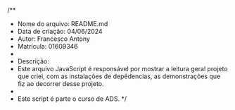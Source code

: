 /**
 * Nome do arquivo: README.md
 * Data de criação: 04/06/2024
 * Autor: Francesco Antony
 * Matrícula: 01609346
 *
 * Descrição:
 * Este arquivo JavaScript é responsável por mostrar a leitura geral projeto que criei, com as instalações de depêdencias, as demonstrações que fiz ao decorrer desse projeto.
 *
 * Este script é parte o curso de ADS.
 */